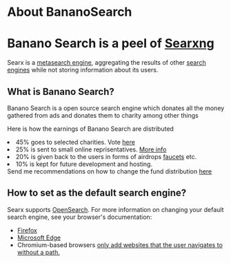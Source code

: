 <!-- # About SearXNG

SearXNG is a [metasearch engine], aggregating the results of other
{{link('search engines', 'preferences')}} while not storing information about
its users.

The SearXNG project is driven by an open community, come join us on Matrix if
you have questions or just want to chat about SearXNG at [#searxng:matrix.org]

Make SearXNG better.

- You can improve SearXNG translations at [Weblate], or...
- Track development, send contributions, and report issues at [SearXNG sources].
- To get further information, visit SearXNG's project documentation at [SearXNG
  docs].

## Why use it?

- SearXNG may not offer you as personalized results as Google, but it doesn't
  generate a profile about you.
- SearXNG doesn't care about what you search for, never shares anything with a
  third-party, and it can't be used to compromise you.
- SearXNG is free software, the code is 100% open, and everyone is welcome to
  make it better.

If you do care about privacy, want to be a conscious user, or otherwise believe
in digital freedom, make SearXNG your default search engine or run it on your
own server!

## How do I set it as the default search engine?

SearXNG supports [OpenSearch].  For more information on changing your default
search engine, see your browser's documentation:

- [Firefox]
- [Microsoft Edge] - Behind the link, you will also find some useful instructions
  for Chrome and Safari.
- [Chromium]-based browsers only add websites that the user navigates to without
  a path.

When adding a search engine, there must be no duplicates with the same name.  If
you encounter a problem where you cannot add the search engine, you can either:

- remove the duplicate (default name: SearXNG) or
- contact the owner to give the instance a different name than the default.

## How does it work?

SearXNG is a fork from the well-known [searx] [metasearch engine] which was
inspired by the [Seeks project].  It provides basic privacy by mixing your
queries with searches on other platforms without storing search data.  SearXNG
can be added to your browser's search bar; moreover, it can be set as the
default search engine.

The {{link('stats page', 'stats')}} contains some useful anonymous usage
statistics about the engines used.

## How can I make it my own?

SearXNG appreciates your concern regarding logs, so take the code from the
[SearXNG sources] and run it yourself!

Add your instance to this [list of public
instances]({{get_setting('brand.public_instances')}}) to help other people
reclaim their privacy and make the internet freer.  The more decentralized the
internet is, the more freedom we have!


[SearXNG sources]: {{GIT_URL}}
[#searxng:matrix.org]: https://matrix.to/#/#searxng:matrix.org
[SearXNG docs]: {{get_setting('brand.docs_url')}}
[searx]: https://github.com/searx/searx
[metasearch engine]: https://en.wikipedia.org/wiki/Metasearch_engine
[Weblate]: https://translate.codeberg.org/projects/searxng/
[Seeks project]: https://beniz.github.io/seeks/
[OpenSearch]: https://github.com/dewitt/opensearch/blob/master/opensearch-1-1-draft-6.md
[Firefox]: https://support.mozilla.org/en-US/kb/add-or-remove-search-engine-firefox
[Microsoft Edge]: https://support.microsoft.com/en-us/help/4028574/microsoft-edge-change-the-default-search-engine
[Chromium]: https://www.chromium.org/tab-to-search -->
# About BananoSearch
<body> 
<h1>Banano Search is a peel of <a href="https://searxng.org">Searxng</a></h1>
<p>
  Searx is a <a href="https://en.wikipedia.org/wiki/Metasearch_engine">metasearch engine</a>,
  aggregating the results of other <a href="/preferences">search engines</a>
  while not storing information about its users.
</p>
<h2>What is Banano Search?</h2>
<p>Banano Search is a open source search engine which donates all the money gathered from ads and donates them to charity among other things</p>
<p>Here is how the earnings of Banano Search are distributed</p>
<li>
  45% goes to selected charities. Vote <a href="https://forms.gle/2xzE1NMpgpAnFv3d9">here</a>
</li>
<li>
  25% is sent to small online reprisentatives. <a href="/reps">More info</a>
</li>
<li>
  20% is given back to the users in forms of airdrops <a href="/faucet">faucets</a> etc.
</li>
<li>
  10% is kept for future development and hosting.
</li>
  Send me recommendations on how to change the fund distribution <a href="https://forms.gle/sjrmQUZrSsRo4eQb6">here</a>
<h2 id='add to browser'>How to set as the default search engine?</h2>
<p>
Searx supports <a href="https://github.com/dewitt/opensearch/blob/master/opensearch-1-1-draft-6.md">OpenSearch</a>.
For more information on changing your default search engine, see your browser's documentation:
</p>
<ul>
<li><a href="https://support.mozilla.org/en-US/kb/add-or-remove-search-engine-firefox">Firefox</a></li>
<li><a href="https://support.microsoft.com/en-us/help/4028574/microsoft-edge-change-the-default-search-engine">Microsoft Edge</a></li>
<li>Chromium-based browsers <a href="https://www.chromium.org/tab-to-search">only add websites that the user navigates to without a path.</a>
</ul>
</body>
